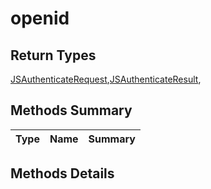 #  openid

## **Return Types**
[JSAuthenticateRequest](./JSAuthenticateRequest.md),[JSAuthenticateResult](./JSAuthenticateResult.md),

## Methods Summary

| Type                                                  | Name                    | Summary                                                                                                           |
| ----------------------------------------------------- | ----------------------- | ----------------------------------------------------------------------------------------------------------------- |

## Methods Details


